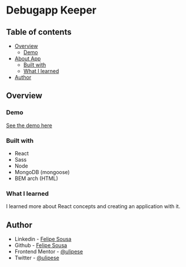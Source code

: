 # Debugapp Keeper

## Table of contents
- [Overview](#overview)
  - [Demo](#demo)
- [About App](#my-process)
  - [Built with](#built-with)
  - [What I learned](#what-i-learned)
- [Author](#author)

## Overview

### Demo

<a href="https://keeper-debugapp.netlify.app/">See the demo here</a>

### Built with

- React
- Sass
- Node
- MongoDB (mongoose)
- BEM arch (HTML)

### What I learned

I learned more about React concepts and creating an application with it. 

## Author

- Linkedin - [Felipe Sousa](https://www.linkedin.com/in/ulipese)
- Github - [Felipe Sousa](https://www.github.com/ulipese)
- Frontend Mentor - [@ulipese](https://www.frontendmentor.io/profile/ulipese)
- Twitter - [@ulipese](https://www.twitter.com/ulipese)
